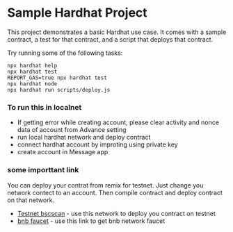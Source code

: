 # Sample Hardhat Project

This project demonstrates a basic Hardhat use case. It comes with a sample contract, a test for that contract, and a script that deploys that contract.

Try running some of the following tasks:

```shell
npx hardhat help
npx hardhat test
REPORT_GAS=true npx hardhat test
npx hardhat node
npx hardhat run scripts/deploy.js
```

### To run this in localnet

- If getting error while creating account, please clear activity and nonce data of account from Advance setting
- run local hardhat network and deploy contract
- connect hardhat account by improting using private key
- create account in Message app

### some importtant link

You can deploy your contrat from remix for testnet. Just change you network contect to an account. Then compile contract and deploy contract on that network.

- [Testnet bscscan](https://testnet.bscscan.com/) - use this network to deploy you contract on testnet
- [bnb faucet](https://www.bnbchain.org/en/testnet-faucet) - use this link to get bnb network faucet
